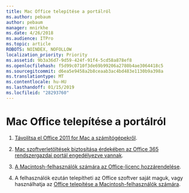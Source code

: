 ```yaml
---
title: Mac Office telepítése a portálról
ms.author: pebaum
author: pebaum
manager: mnirkhe
ms.date: 4/26/2018
ms.audience: ITPro
ms.topic: article
ROBOTS: NOINDEX, NOFOLLOW
localization_priority: Priority
ms.assetid: 9b3a36d7-9d59-424f-91f4-5cd58a878ef8
ms.openlocfilehash: f5d99c0710f3de69b99206a2780b4ae3064418c5
ms.sourcegitcommit: d6ea5e9458a2b8ceaab3ac4bd483e1130b9a398a
ms.translationtype: MT
ms.contentlocale: hu-HU
ms.lasthandoff: 01/15/2019
ms.locfileid: "28293760"
---
```

# <a name="how-to-install-mac-office-from-the-portal"></a>Mac Office telepítése a portálról

1. [Távolítsa el Office 2011 for Mac a számítógépekről](https://support.office.com/article/4bfcd230-0ea1-4656-bf30-dbfa44d358fa).
    
2. [Mac szoftverletöltések biztosítása érdekében az Office 365 rendszergazdai portál engedélyezve vannak](https://support.office.com/article/c13051e6-f75c-4737-bc0d-7685dcedf360).
    
3. [A Macintosh-felhasználók számára az Office-licenc hozzárendelése](https://support.office.com/article/997596B5-4173-4627-B915-36ABAC6786DC).
    
4. A felhasználók ezután telepítheti az Office szoftver saját maguk, vagy használhatja az [Office telepítése a Macintosh-felhasználók számára](https://docs.microsoft.com/en-us/DeployOffice/mac/deployment-guide-for-office-for-mac).
    

